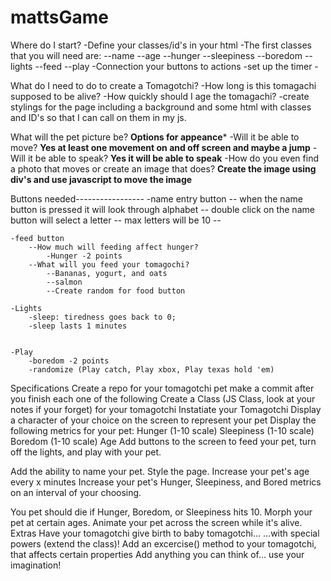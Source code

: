 # mattsGame



Where do I start?
    -Define your classes/id's in your html
    -The first classes that you will need are:
        --name
        --age
        --hunger
        --sleepiness
        --boredom
        --lights
        --feed
        --play
    -Connection your buttons to actions
    -set up the timer
    -

What do I need to do to create a Tomagotchi?
    -How long is this tomagachi supposed to be alive?
    -How quickly should I age the tomagachi?
    -create stylings for the page including a background and some html with classes
    and ID's so that I can call on them in my js.


What will the pet picture be?
        ****Options for appeance*****
    -Will it be able to move?
        ****Yes at least one movement on and off screen and maybe a jump****
    -Will it be able to speak?
        ****Yes it will be able to speak****
    -How do you even find a photo that moves or create an image that does?
        ****Create the image using div's and use javascript to move the image****
    

Buttons needed-----------------
    -name entry button
        -- when the name button is pressed it will look through alphabet
        -- double click on the name button will select a letter
        -- max letters will be 10
        -- 

    -feed button
        --How much will feeding affect hunger?
            -Hunger -2 points
        --What will you feed your tomagochi?
            --Bananas, yogurt, and oats
            --salmon
            --Create random for food button

    -Lights
        -sleep: tiredness goes back to 0;
        -sleep lasts 1 minutes


    -Play
        -boredom -2 points
        -randomize (Play catch, Play xbox, Play texas hold 'em)






    
    




Specifications
Create a repo for your tomagotchi pet
make a commit after you finish each one of the following
Create a Class (JS Class, look at your notes if your forget) for your tomagotchi
Instatiate your Tomagotchi
Display a character of your choice on the screen to represent your pet
Display the following metrics for your pet:
Hunger (1-10 scale)
Sleepiness (1-10 scale)
Boredom (1-10 scale)
Age
Add buttons to the screen to feed your pet, turn off the lights, and play with 
your pet.

Add the ability to name your pet.
Style the page.
Increase your pet's age every x minutes
Increase your pet's Hunger, Sleepiness, and Bored metrics on an interval of your 
choosing.

You pet should die if Hunger, Boredom, or Sleepiness hits 10.
Morph your pet at certain ages.
Animate your pet across the screen while it's alive.
Extras
Have your tomagotchi give birth to baby tomagotchi...
...with special powers (extend the class)!
Add an excercise() method to your tomagotchi, that affects certain properties
Add anything you can think of... use your imagination!